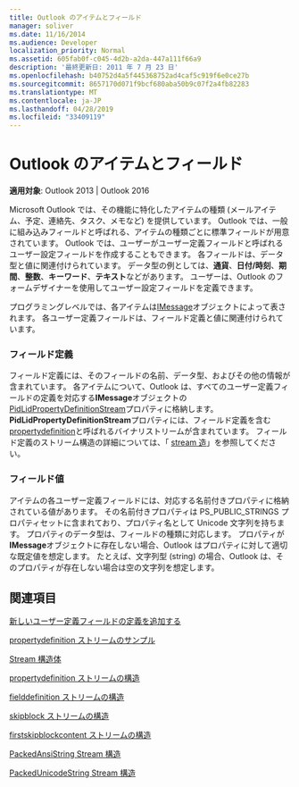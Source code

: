 ```yaml
---
title: Outlook のアイテムとフィールド
manager: soliver
ms.date: 11/16/2014
ms.audience: Developer
localization_priority: Normal
ms.assetid: 605fab0f-c045-4d2b-a2da-447a111f66a9
description: '最終更新日: 2011 年 7 月 23 日'
ms.openlocfilehash: b40752d4a5f445368752ad4caf5c919f6e0ce27b
ms.sourcegitcommit: 8657170d071f9bcf680aba50b9c07f2a4fb82283
ms.translationtype: MT
ms.contentlocale: ja-JP
ms.lasthandoff: 04/28/2019
ms.locfileid: "33409119"
---
```

# <a name="outlook-items-and-fields"></a>Outlook のアイテムとフィールド

  
  
**適用対象**: Outlook 2013 | Outlook 2016 
  
Microsoft Outlook では、その機能に特化したアイテムの種類 (メールアイテム、予定、連絡先、タスク、メモなど) を提供しています。 Outlook では、一般に組み込みフィールドと呼ばれる、アイテムの種類ごとに標準フィールドが用意されています。 Outlook では、ユーザーがユーザー定義フィールドと呼ばれるユーザー設定フィールドを作成することもできます。 各フィールドは、データ型と値に関連付けられています。 データ型の例としては、**通貨**、**日付/時刻**、**期間**、**整数**、**キーワード**、**テキスト**などがあります。 ユーザーは、Outlook のフォームデザイナーを使用してユーザー設定フィールドを定義できます。
  
プログラミングレベルでは、各アイテムは[IMessage](imessageimapiprop.md)オブジェクトによって表されます。 各ユーザー定義フィールドは、フィールド定義と値に関連付けられています。 
  
### <a name="field-definition"></a>フィールド定義

フィールド定義には、そのフィールドの名前、データ型、およびその他の情報が含まれています。 各アイテムについて、Outlook は、すべてのユーザー定義フィールドの定義を対応する**IMessage**オブジェクトの[PidLidPropertyDefinitionStream](pidlidpropertydefinitionstream-canonical-property.md)プロパティに格納します。 **PidLidPropertyDefinitionStream**プロパティには、フィールド定義を含む[propertydefinition](propertydefinition-stream-structure.md)と呼ばれるバイナリストリームが含まれています。 フィールド定義のストリーム構造の詳細については、「 [stream 造](stream-structures.md)」を参照してください。
  
### <a name="field-value"></a>フィールド値

アイテムの各ユーザー定義フィールドには、対応する名前付きプロパティに格納されている値があります。 その名前付きプロパティは PS_PUBLIC_STRINGS プロパティセットに含まれており、プロパティ名として Unicode 文字列を持ちます。 プロパティのデータ型は、フィールドの種類に対応します。 プロパティが**IMessage**オブジェクトに存在しない場合、Outlook はプロパティに対して適切な既定値を想定します。 たとえば、文字列型 (string) の場合、Outlook は、そのプロパティが存在しない場合は空の文字列を想定します。 
  
## <a name="see-also"></a>関連項目



[新しいユーザー定義フィールドの定義を追加する](how-to-add-a-definition-for-a-new-user-defined-field.md)
  
[propertydefinition ストリームのサンプル](propertydefinition-stream-sample.md)
  
[Stream 構造体](stream-structures.md)
  
[propertydefinition ストリームの構造](propertydefinition-stream-structure.md)
  
[fielddefinition ストリームの構造](fielddefinition-stream-structure.md)
  
[skipblock ストリームの構造](skipblock-stream-structure.md)
  
[firstskipblockcontent ストリームの構造](firstskipblockcontent-stream-structure.md)
  
[PackedAnsiString Stream 構造](packedansistring-stream-structure.md)
  
[PackedUnicodeString Stream 構造](packedunicodestring-stream-structure.md)

